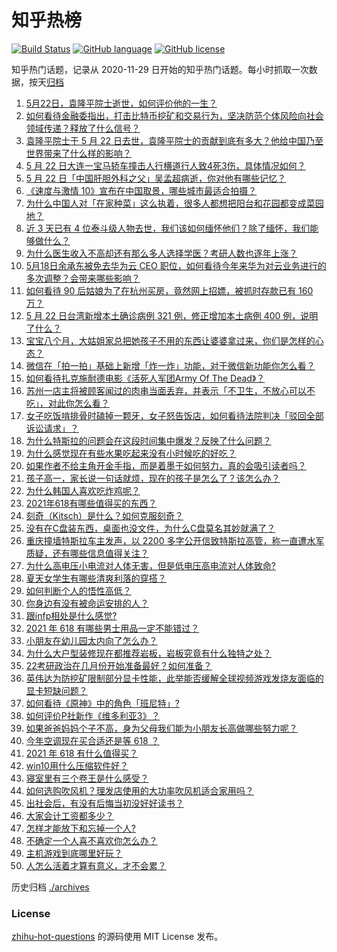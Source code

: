 # 知乎热榜
[![Build Status](https://github.com/ToWeLong/zhihu-hot-questions/workflows/CI/badge.svg)](https://github.com/ToWeLong/zhihu-hot-questions/actions)
[![GitHub language](https://img.shields.io/badge/language-golang-orange.svg)](https://golang.org/)
[![GitHub license](https://img.shields.io/github/license/ToWeLong/zhihu-hot-questions)](https://github.com/ToWeLong/zhihu-hot-questions/blob/main/LICENSE)

知乎热门话题，记录从 2020-11-29 日开始的知乎热门话题。每小时抓取一次数据，按天[归档](./archives)

<!-- BEGIN -->

1. [5月22日，袁隆平院士逝世，如何评价他的一生？](https://www.zhihu.com/question/460808291)
1. [如何看待金融委指出，打击比特币挖矿和交易行为，坚决防范个体风险向社会领域传递？释放了什么信号？](https://www.zhihu.com/question/460721703)
1. [袁隆平院士于 5 月 22 日去世，袁隆平院士的贡献到底有多大？他给中国乃至世界带来了什么样的影响？](https://www.zhihu.com/question/460812976)
1. [5 月 22 日大连一宝马轿车撞击人行横道行人致4死3伤，具体情况如何？](https://www.zhihu.com/question/460803059)
1. [5 月 22 日「中国肝胆外科之父」吴孟超病逝，你对他有哪些记忆？](https://www.zhihu.com/question/460817685)
1. [《速度与激情 10》宣布在中国取景，哪些城市最适合拍摄？](https://www.zhihu.com/question/459923679)
1. [为什么中国人对「在家种菜」这么执着，很多人都想把阳台和花园都变成菜园地？](https://www.zhihu.com/question/460289845)
1. [近 3 天已有 4 位泰斗级人物去世，我们该如何缅怀他们？除了缅怀，我们能够做什么？](https://www.zhihu.com/question/460833743)
1. [为什么医生收入不高却还有那么多人选择学医？考研人数也逐年上涨？](https://www.zhihu.com/question/459240182)
1. [5月18日余承东被免去华为云 CEO 职位，如何看待今年来华为对云业务进行的多次调整？会带来哪些影响？](https://www.zhihu.com/question/460199755)
1. [如何看待 90 后姑娘为了在杭州买房，竟然网上招嫖，被抓时存款已有 160 万？](https://www.zhihu.com/question/460671555)
1. [5 月 22 日台湾新增本土确诊病例 321 例，修正增加本土病例 400 例，说明了什么？](https://www.zhihu.com/question/460819141)
1. [宝宝八个月，大姑姐家总把她孩子不用的东西让婆婆拿过来，你们是怎样的心态？](https://www.zhihu.com/question/460493652)
1. [微信在「拍一拍」基础上新增「炸一炸」功能，对于微信新功能你怎么看？](https://www.zhihu.com/question/460330878)
1. [如何看待扎克施耐德电影《活死人军团Army Of The Dead》？](https://www.zhihu.com/question/460696355)
1. [苏州一店主将被顾客闻过的肉串当面丢弃，并表示「不卫生，不放心可以不吃」，对此你怎么看？](https://www.zhihu.com/question/460604746)
1. [女子吃饭啃排骨时磕掉一颗牙，女子怒告饭店，如何看待法院判决「驳回全部诉讼请求」？](https://www.zhihu.com/question/460584839)
1. [为什么特斯拉的问题会在这段时间集中爆发？反映了什么问题？](https://www.zhihu.com/question/460594922)
1. [为什么感觉现在有些水果吃起来没有小时候吃的好吃？](https://www.zhihu.com/question/393480064)
1. [如果作者不给主角开金手指，而是着墨于如何努力，真的会吸引读者吗？](https://www.zhihu.com/question/304134050)
1. [孩子高一，家长说一句话就烦，现在的孩子是怎么了？该怎么办？](https://www.zhihu.com/question/446145871)
1. [为什么韩国人喜欢吃炸鸡呢？](https://www.zhihu.com/question/22146758)
1. [2021年618有哪些值得买的东西？](https://www.zhihu.com/question/456666788)
1. [刻奇（Kitsch）是什么？如何克服刻奇？](https://www.zhihu.com/question/27039705)
1. [没有在C盘装东西，桌面也没文件，为什么C盘莫名其妙就满了？](https://www.zhihu.com/question/456677257)
1. [重庆撞墙特斯拉车主发声，以 2200 多字公开信致特斯拉高管，称一直遭水军质疑，还有哪些信息值得关注？](https://www.zhihu.com/question/460684619)
1. [为什么高电压小电流对人体无害，但是低电压高电流对人体致命?](https://www.zhihu.com/question/388159656)
1. [夏天女学生有哪些清爽利落的穿搭？](https://www.zhihu.com/question/395417374)
1. [如何判断个人的悟性高低？](https://www.zhihu.com/question/24123447)
1. [你身边有没有被命运安排的人？](https://www.zhihu.com/question/288026861)
1. [跟infp相处是什么感觉?](https://www.zhihu.com/question/333771420)
1. [2021 年 618 有哪些男士用品一定不能错过？](https://www.zhihu.com/question/457158249)
1. [小朋友在幼儿园太内向了怎么办？](https://www.zhihu.com/question/369964257)
1. [为什么大户型装修现在都推荐岩板，岩板究竟有什么独特之处？](https://www.zhihu.com/question/453836267)
1. [22考研政治在几月份开始准备最好？如何准备？](https://www.zhihu.com/question/460644315)
1. [英伟达为防挖矿限制部分显卡性能，此举能否缓解全球视频游戏发烧友面临的显卡短缺问题？](https://www.zhihu.com/question/460253316)
1. [如何看待《原神》中的角色「班尼特」?](https://www.zhihu.com/question/460105538)
1. [如何评价P社新作《维多利亚3》？](https://www.zhihu.com/question/460679693)
1. [如果爸爸妈妈个子不高，身为父母我们能为小朋友长高做哪些努力呢？](https://www.zhihu.com/question/458666216)
1. [今年空调现在买合适还是等 618 ？](https://www.zhihu.com/question/457239251)
1. [2021 年 618 有什么值得买？](https://www.zhihu.com/question/456666024)
1. [win10用什么压缩软件好？](https://www.zhihu.com/question/267668022)
1. [寝室里有三个卷王是什么感受？](https://www.zhihu.com/question/431850162)
1. [如何选购吹风机？理发店使用的大功率吹风机适合家用吗？](https://www.zhihu.com/question/21798839)
1. [出社会后，有没有后悔当初没好好读书？](https://www.zhihu.com/question/458678269)
1. [大家会计工资都多少？](https://www.zhihu.com/question/392926139)
1. [怎样才能放下和忘掉一个人?](https://www.zhihu.com/question/459978119)
1. [不确定一个人喜不喜欢你怎么办？](https://www.zhihu.com/question/457733429)
1. [主机游戏到底哪里好玩？](https://www.zhihu.com/question/459527096)
1. [人怎么活着才算有意义，才不会累？](https://www.zhihu.com/question/453340986)

<!-- END -->

历史归档 [./archives](./archives)


### License
[zhihu-hot-questions](https://github.com/towelong/zhihu-hot-questions) 的源码使用 MIT License 发布。